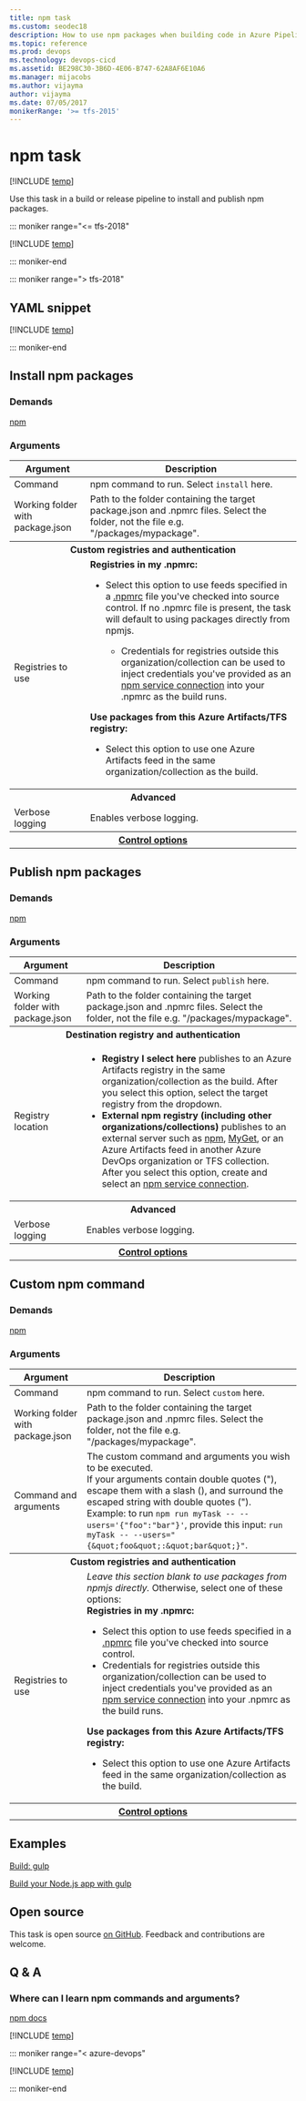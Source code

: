 ```yaml
---
title: npm task
ms.custom: seodec18
description: How to use npm packages when building code in Azure Pipelines
ms.topic: reference
ms.prod: devops
ms.technology: devops-cicd
ms.assetid: BE298C30-3B6D-4E06-B747-62A8AF6E10A6
ms.manager: mijacobs
ms.author: vijayma
author: vijayma
ms.date: 07/05/2017
monikerRange: '>= tfs-2015'
---
```


# npm task

[!INCLUDE [temp](../../_shared/version-tfs-2015-rtm.md)]

Use this task in a build or release pipeline to install and publish npm packages.

::: moniker range="<= tfs-2018"

[!INCLUDE [temp](../../_shared/concept-rename-note.md)]

::: moniker-end

::: moniker range="> tfs-2018"

## YAML snippet

[!INCLUDE [temp](../_shared/yaml/NpmV1.md)]

::: moniker-end

## Install npm packages

### Demands
[npm](https://nodejs.org/en/download/)

### Arguments
<table>
    <thead>
        <tr>
            <th>Argument</th>
            <th>Description</th>
        </tr>
    </thead>
    <tr>
        <td>Command</td>
        <td>
            npm command to run. Select <code>install</code> here.
        </td>
    </tr>
    <tr>
        <td>Working folder with package.json</td>
        <td>
            Path to the folder containing the target package.json and .npmrc files. Select the folder, not the file e.g. &quot;/packages/mypackage&quot;.
        </td>
    </tr>
    <tr>
        <th style="text-align: center" colspan="2">Custom registries and authentication</th>
    </tr>
    <tr>
        <td>Registries to use</td>
        <td>
            <strong>Registries in my .npmrc:</strong>
            <ul>
                <li>Select this option to use feeds specified in a <a href="https://docs.npmjs.com/files/npmrc" data-raw-source="[.npmrc](https://docs.npmjs.com/files/npmrc)">.npmrc</a> file you&#39;ve checked into source control. If no .npmrc file is present, the task will default to using packages directly from npmjs.</li>
                <ul><li>Credentials for registries outside this organization/collection can be used to inject credentials you&#39;ve provided as an <a href="../../library/service-endpoints.md#sep-npm" data-raw-source="[npm service connection](../../library/service-endpoints.md#sep-npm)">npm service connection</a> into your .npmrc as the build runs.</li></ul>
            </ul>
            <strong>Use packages from this Azure Artifacts/TFS registry:</strong>
            <ul>
                <li>Select this option to use one Azure Artifacts feed in the same organization/collection as the build.</li>
            </ul>
        </td>
    </tr>
    <tr>
        <th style="text-align: center" colspan="2">Advanced</th>
    </tr>
    <tr>
        <td>Verbose logging</td>
        <td>
            Enables verbose logging.
        </td>
    </tr>


<tr>
<th style="text-align: center" colspan="2"><a href="~/pipelines/process/tasks.md#controloptions" data-raw-source="[Control options](../../process/tasks.md#controloptions)">Control options</a></th>
</tr>

</table>

## Publish npm packages

### Demands
[npm](https://nodejs.org/en/download/)

### Arguments
<table>
    <thead>
        <tr>
            <th>Argument</th>
            <th>Description</th>
        </tr>
    </thead>
    <tr>
        <td>Command</td>
        <td>
            npm command to run. Select <code>publish</code> here.
        </td>
    </tr>
    <tr>
        <td>Working folder with package.json</td>
        <td>
            Path to the folder containing the target package.json and .npmrc files. Select the folder, not the file e.g. &quot;/packages/mypackage&quot;.
        </td>
    </tr>
    <tr>
        <th style="text-align: center" colspan="2">Destination registry and authentication</th>
    </tr>
    <tr>
        <td>Registry location</td>
        <td>
            <ul>
                <li><strong>Registry I select here</strong> publishes to an Azure Artifacts registry in the same organization/collection as the build. After you select this option, select the target registry from the dropdown.
                </li>
                <li><strong>External npm registry (including other organizations/collections)</strong> publishes to an external server such as <a href="https://www.npmjs.com/" data-raw-source="[npm](https://www.npmjs.com/)">npm</a>, <a href="http://www.myget.org/" data-raw-source="[MyGet](http://www.myget.org/)">MyGet</a>, or an Azure Artifacts feed in another Azure DevOps organization or TFS collection. After you select this option, create and select an <a href="../../library/service-endpoints.md#sep-npm" data-raw-source="[npm service connection](../../library/service-endpoints.md#sep-npm)">npm service connection</a>.
                </li>
            </ul>
        </td>
    </tr>
    <tr>
        <th style="text-align: center" colspan="2">Advanced</th>
    </tr>
    <tr>
        <td>Verbose logging</td>
        <td>
            Enables verbose logging.
        </td>
    </tr>


<tr>
<th style="text-align: center" colspan="2"><a href="~/pipelines/process/tasks.md#controloptions" data-raw-source="[Control options](../../process/tasks.md#controloptions)">Control options</a></th>
</tr>

</table>

## Custom npm command

### Demands

[npm](https://nodejs.org/en/download/)

### Arguments
<table>
    <thead>
        <tr>
            <th>Argument</th>
            <th>Description</th>
        </tr>
    </thead>
    <tr>
        <td>Command</td>
        <td>
            npm command to run. Select <code>custom</code> here.
        </td>
    </tr>
    <tr>
        <td>Working folder with package.json</td>
        <td>
            Path to the folder containing the target package.json and .npmrc files. Select the folder, not the file e.g. &quot;/packages/mypackage&quot;.
        </td>
    </tr>
    <tr>
        <td>Command and arguments</td>
        <td>
            The custom command and arguments you wish to be executed.
            <br />
            If your arguments contain double quotes (&quot;), escape them with a slash (), and surround the escaped string with double quotes (&quot;).
            <br />
            Example: to run <code>npm run myTask -- --users=&#39;{&quot;foo&quot;:&quot;bar&quot;}&#39;</code>, provide this input: <code>run myTask -- --users=&quot;{&amp;quot;foo&amp;quot;:&amp;quot;bar&amp;quot;}&quot;</code>.
        </td>
    </tr>
    <tr>
        <th style="text-align: center" colspan="2">Custom registries and authentication</th>
    </tr>
    <tr>
        <td>Registries to use</td>
        <td>
            <em>Leave this section blank to use packages from npmjs directly.</em> Otherwise, select one of these options:
            <br />
            <strong>Registries in my .npmrc:</strong>
            <ul>
                <li>Select this option to use feeds specified in a <a href="https://docs.npmjs.com/files/npmrc" data-raw-source="[.npmrc](https://docs.npmjs.com/files/npmrc)">.npmrc</a> file you&#39;ve checked into source control.</li>
                <li>Credentials for registries outside this organization/collection can be used to inject credentials you&#39;ve provided as an <a href="../../library/service-endpoints.md#sep-npm" data-raw-source="[npm service connection](../../library/service-endpoints.md#sep-npm)">npm service connection</a> into your .npmrc as the build runs.</li>
            </ul>
            <strong>Use packages from this Azure Artifacts/TFS registry:</strong>
            <ul>
                <li>Select this option to use one Azure Artifacts feed in the same organization/collection as the build.</li>
            </ul>
        </td>
    </tr>


<tr>
<th style="text-align: center" colspan="2"><a href="~/pipelines/process/tasks.md#controloptions" data-raw-source="[Control options](../../process/tasks.md#controloptions)">Control options</a></th>
</tr>

</table>

## Examples

[Build: gulp](../build/gulp.md)

[Build your Node.js app with gulp](../../ecosystems/javascript.md)

## Open source

This task is open source [on GitHub](https://github.com/Microsoft/azure-pipelines-tasks). Feedback and contributions are welcome.

## Q & A

### Where can I learn npm commands and arguments?

[npm docs](https://docs.npmjs.com/)

<!-- BEGINSECTION class="md-qanda" -->

[!INCLUDE [temp](../../_shared/qa-agents.md)]

::: moniker range="< azure-devops"

[!INCLUDE [temp](../../_shared/qa-versions.md)]

::: moniker-end

<!-- ENDSECTION -->
